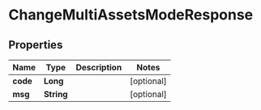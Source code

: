 

# ChangeMultiAssetsModeResponse


## Properties

| Name | Type | Description | Notes |
|------------ | ------------- | ------------- | -------------|
|**code** | **Long** |  |  [optional] |
|**msg** | **String** |  |  [optional] |



